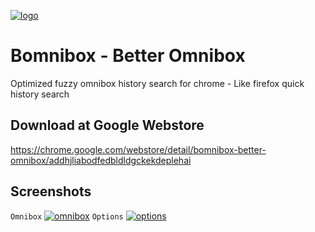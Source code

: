 [![logo](https://github.com/brainfoolong/bomnibox/raw/master/img/icon-trans-300.png)](#logo)
# Bomnibox - Better Omnibox
Optimized fuzzy omnibox history search for chrome - Like firefox quick history search 

## Download at Google Webstore
https://chrome.google.com/webstore/detail/bomnibox-better-omnibox/addhjliabodfedbldldgckekdeplehai

## Screenshots
`Omnibox`
[![omnibox](https://github.com/brainfoolong/bomnibox/raw/misc/images/omnibox.png)](#omnibox)
`Options`
[![options](https://github.com/brainfoolong/bomnibox/raw/misc/images/options.png)](#options)
